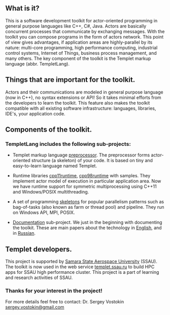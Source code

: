 What is it?
-----------
This is a software development toolkit for actor-oriented programming in general purpose languages like C++, C#, Java. Actors are basically concurrent processes that communicate by exchanging messages. With the toolkit you can compose programs in the form of actors network. This point of view gives advantages, if application areas are highly-parallel by its nature: multi-core programming, high performance computing, industrial control systems, Internet of Things, business process management, and many others. The key component of the toolkit is the Templet markup language (abbr. TempletLang).

Things that are important for the toolkit.
------------------------------------------
Actors and their communications are modeled in general purpose language (now in C++), no syntax extensions or API! So it takes minimal efforts from the developers to learn the toolkit. This feature also makes the toolkit compatible with all existing software infrastructure: languages, libraries, IDE's, your application code.

Components of the toolkit.
--------------------------
### TempletLang includes the following sub-projects:
* Templet markup language [preprocessor](https://github.com/TempletLang/preprocessor). The preprocessor forms actor-oriented structure (a skeleton) of your code. It is based on tiny and easy-to-learn language named Templet.

* Runtime libraries [cpp11runtime](https://github.com/TempletLang/cpp11runtime), [cpp98runtime](https://github.com/TempletLang/cpp98runtime) with samples. They implement actor model of execution in particular application area. Now we have runtime support for symmetric multiprocessing using C++11 and Windows/POSIX multithreading.

* A set of programming [skeletons](https://github.com/TempletLang/cppskeletons) for popular parallelism patterns such as bag-of-tasks (also known as farm or thread pool) and pipeline. They run on Windows API, MPI, POSIX.

* [Documentation](https://github.com/TempletLang/documentation) sub-project. We just in the beginning with documenting the toolkit. These are main papers about the technology in [English](http://arxiv.org/abs/1412.0981), and in [Russian](http://dx.doi.org/10.14498/vsgtu1334).

Templet developers.
-------------------
This project is supported by [Samara State Aerospace University](http://www.ssau.ru/english) (SSAU). The toolkit is now used in the web service [templet.ssau.ru](http://templet.ssau.ru/#eng) to build HPC apps for SSAU high performance cluster. This project is a part of learning and research activities of SSAU.

### Thanks for your interest in the project!
For more details feel free to contact:
Dr. Sergey Vostokin <sergey.vostokin@gmail.com>

